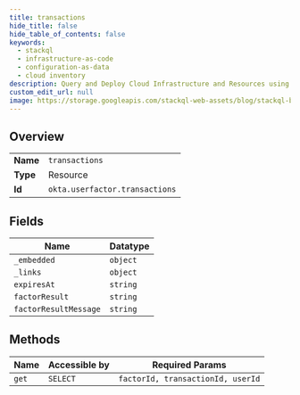 ```yaml
---
title: transactions
hide_title: false
hide_table_of_contents: false
keywords:
  - stackql
  - infrastructure-as-code
  - configuration-as-data
  - cloud inventory
description: Query and Deploy Cloud Infrastructure and Resources using SQL
custom_edit_url: null
image: https://storage.googleapis.com/stackql-web-assets/blog/stackql-blog-post-featured-image.png
---
```

  
    

## Overview
<table><tbody>
<tr><td><b>Name</b></td><td><code>transactions</code></td></tr>
<tr><td><b>Type</b></td><td>Resource</td></tr>
<tr><td><b>Id</b></td><td><code>okta.userfactor.transactions</code></td></tr>
</tbody></table>

## Fields
| Name | Datatype |
| ---- | -------- |
| `_embedded` | `object` |
| `_links` | `object` |
| `expiresAt` | `string` |
| `factorResult` | `string` |
| `factorResultMessage` | `string` |
## Methods
| Name | Accessible by | Required Params |
| ---- | ------------- | --------------- |
| `get` | `SELECT` | `factorId, transactionId, userId` |
